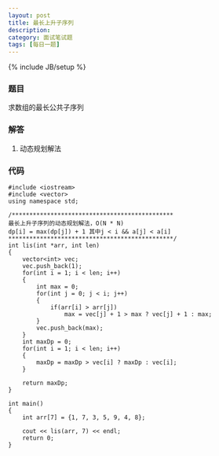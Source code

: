 ```yaml
---
layout: post
title: 最长上升子序列
description: 
category: 面试笔试题
tags: [每日一题]
---
```

{% include JB/setup %}

### 题目
求数组的最长公共子序列

### 解答
1.  动态规划解法

### 代码
    #include <iostream>
    #include <vector>
    using namespace std;
    
    /**********************************************
    最长上升子序列的动态规划解法，O(N * N)
    dp[i] = max(dp[j]) + 1 其中j < i && a[j] < a[i]
    ***********************************************/
    int lis(int *arr, int len)
    {
        vector<int> vec;
        vec.push_back(1);
        for(int i = 1; i < len; i++)
        {
            int max = 0;
            for(int j = 0; j < i; j++)
            {
                if(arr[i] > arr[j])
                    max = vec[j] + 1 > max ? vec[j] + 1 : max;
            }
            vec.push_back(max);
        }
        int maxDp = 0;
        for(int i = 1; i < len; i++)
        {
            maxDp = maxDp > vec[i] ? maxDp : vec[i];
        }
    
        return maxDp;
    }

    int main()
    {
        int arr[7] = {1, 7, 3, 5, 9, 4, 8};

        cout << lis(arr, 7) << endl;
        return 0;
    }
